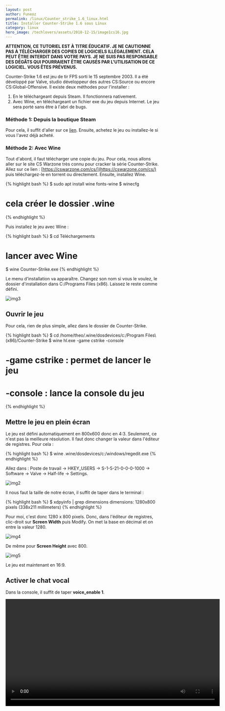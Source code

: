 ```yaml
---
layout: post
author: Funeoz
permalink: /linux/Counter_strike_1.6_linux.html
title: Installer Counter-Strike 1.6 sous Linux
category: linux
hero_image: /techlovers/assets/2018-12-15/image1cs16.jpg
---
```


**ATTENTION, CE TUTORIEL EST À TITRE ÉDUCATIF. JE NE CAUTIONNE PAS À TÉLÉCHARGER DES COPIES DE LOGICIELS ILLÉGALEMENT. CELA PEUT ÊTRE INTERDIT DANS VOTRE PAYS. JE NE SUIS PAS RESPONSABLE DES DÉGÂTS QUI POURRAIENT ÊTRE CAUSÉS PAR L'UTILISATION DE CE LOGICIEL. VOUS ÊTES PRÉVENUS.**

Counter-Strike 1.6 est jeu de tir FPS sorti le 15 septembre 2003. Il a été développé par Valve, studio développeur des autres CS:Source ou encore CS:Global-Offensive. Il existe deux méthodes pour l'installer :

1. En le téléchargeant depuis Steam. Il fonctionnera nativement. 
2. Avec Wine, en téléchargeant un fichier exe du jeu depuis Internet. Le jeu sera porté sans être à l'abri de bugs.

### Méthode 1: Depuis la boutique Steam

Pour cela, il suffit d'aller sur ce [lien](https://store.steampowered.com/app/10/CounterStrike/). Ensuite, achetez le jeu ou installez-le si vous l'avez déjà acheté.

### Méthode 2: Avec Wine

Tout d'abord, il faut télécharger une copie du jeu. Pour cela, nous allons aller sur le site CS Warzone très connu pour cracker la série Counter-Strike. Allez sur ce lien : [https://cswarzone.com/cs/](https://cswarzone.com/cs/) puis téléchargez-le en torrent ou directement. Ensuite, installez Wine.

{% highlight bash %}
$ sudo apt install wine fonts-wine
$ winecfg
# cela créer le dossier .wine
{% endhighlight %}

Puis installez le jeu avec Wine :

{% highlight bash %}
$ cd Téléchargements 
# lancer avec Wine
$ wine Counter-Strike.exe
{% endhighlight %}

Le menu d'installation va apparaître. Changez son nom si vous le voulez, le dossier d'installation dans C:/Programs Files (x86). Laissez le reste comme défini. 

![img3](/techlovers/assets/2018-12-15/image3cs16.png)

## Ouvrir le jeu

Pour cela, rien de plus simple, allez dans le dossier de Counter-Strike.

{% highlight bash %}
$ cd /home/theo/.wine/dosdevices/c\:/Program Files\ (x86)/Counter-Strike
$ wine hl.exe -game cstrike -console
# -game cstrike : permet de lancer le jeu
# -console : lance la console du jeu
{% endhighlight %}

## Mettre le jeu en plein écran

Le jeu est défini automatiquement en 800x600 donc en 4:3. Seulement, ce n'est pas la meilleure résolution. Il faut donc changer la valeur dans l'éditeur de registres. Pour cela :

{% highlight bash %}
$ wine .wine/dosdevices/c\:/windows/regedit.exe
{% endhighlight %}

Allez dans : Poste de travail -> HKEY_USERS -> S-1-5-21-0-0-0-1000 -> Software -> Valve -> Half-life -> Settings. 

![img2](/techlovers/assets/2018-12-15/image2cs16.png)

Il nous faut la taille de notre écran, il suffit de taper dans le terminal :

{% highlight bash %}
$ xdpyinfo | grep dimensions
dimensions:    1280x800 pixels (338x211 millimeters)
{% endhighlight %}

Pour moi, c'est donc 1280 x 800 pixels. Donc, dans l'éditeur de registres, clic-droit sur **Screen Width** puis Modify. On met la base en décimal et on entre la valeur 1280.

![img4](/techlovers/assets/2018-12-15/image4cs16.png)

De même pour **Screen Height** avec 800.

![img5](/techlovers/assets/2018-12-15/image5cs16.png)

Le jeu est maintenant en 16:9. 

## Activer le chat vocal

Dans la console, il suffit de taper **voice_enable 1**.

<video width="700" height="auto" controls> <source src="{{ site.baseurl }}/assets/2018-12-15/cs16.webm" type="video/webm"> 
</video>










